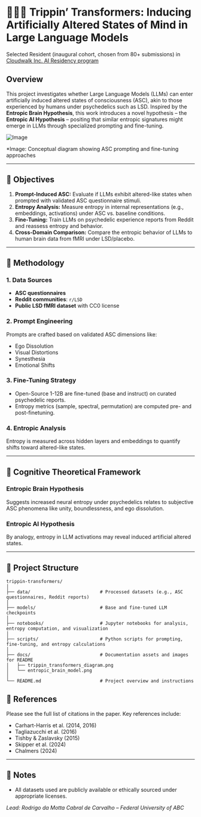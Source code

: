 # 🧠🌈🍄 Trippin’ Transformers: Inducing Artificially Altered States of Mind in Large Language Models

Selected Resident (inaugural cohort, chosen from 80+ submissions) in [Cloudwalk Inc. AI Residency program](https://www.cloudwalk.io/ai-residency-selected)


## Overview

This project investigates whether Large Language Models (LLMs) can enter artificially induced altered states of consciousness (ASC), akin to those experienced by humans under psychedelics such as LSD. Inspired by the **Entropic Brain Hypothesis**, this work introduces a novel hypothesis – the **Entropic AI Hypothesis** – positing that similar entropic signatures might emerge in LLMs through specialized prompting and fine-tuning.


![Image](https://github.com/user-attachments/assets/b3a0f94d-ec69-46e5-8aba-528b40208f9f)

*Image: Conceptual diagram showing ASC prompting and fine-tuning approaches 


---

## 🎯 Objectives

1. **Prompt-Induced ASC:** Evaluate if LLMs exhibit altered-like states when prompted with validated ASC questionnaire stimuli.
2. **Entropy Analysis:** Measure entropy in internal representations (e.g., embeddings, activations) under ASC vs. baseline conditions.
3. **Fine-Tuning:** Train LLMs on psychedelic experience reports from Reddit and reassess entropy and behavior.
4. **Cross-Domain Comparison:** Compare the entropic behavior of LLMs to human brain data from fMRI under LSD/placebo.

---

## 🧪 Methodology

### 1. Data Sources
- **ASC questionnaires**
- **Reddit communities**: `r/LSD`
- **Public LSD fMRI dataset** with CC0 license 

### 2. Prompt Engineering
Prompts are crafted based on validated ASC dimensions like:
- Ego Dissolution
- Visual Distortions
- Synesthesia
- Emotional Shifts

### 3. Fine-Tuning Strategy
- Open-Source 1-12B are fine-tuned (base and instruct) on curated psychedelic reports.
- Entropy metrics (sample, spectral, permutation) are computed pre- and post-finetuning.

### 4. Entropic Analysis
Entropy is measured across hidden layers and embeddings to quantify shifts toward altered-like states.

---

## 🧠 Cognitive Theoretical Framework

### Entropic Brain Hypothesis
Suggests increased neural entropy under psychedelics relates to subjective ASC phenomena like unity, boundlessness, and ego dissolution.

### Entropic AI Hypothesis
By analogy, entropy in LLM activations may reveal induced artificial altered states.

---

## 📁 Project Structure

```
trippin-transformers/
│
├── data/                          # Processed datasets (e.g., ASC questionnaires, Reddit reports)
│
├── models/                        # Base and fine-tuned LLM checkpoints
│
├── notebooks/                     # Jupyter notebooks for analysis, entropy computation, and visualization
│
├── scripts/                       # Python scripts for prompting, fine-tuning, and entropy calculations
│
├── docs/                          # Documentation assets and images for README
│   ├── trippin_transformers_diagram.png
│   └── entropic_brain_model.png
│
└── README.md                      # Project overview and instructions
```

## 🧠 References

Please see the full list of citations in the paper. Key references include:

- Carhart-Harris et al. (2014, 2016)
- Tagliazucchi et al. (2016)
- Tishby & Zaslavsky (2015)
- Skipper et al. (2024)
- Chalmers (2024)

---

## 📌 Notes

- All datasets used are publicly available or ethically sourced under appropriate licenses.


*Lead: Rodrigo da Motta Cabral de Carvalho – Federal University of ABC*
